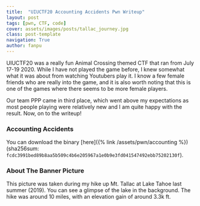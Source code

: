 ```yaml
---
title:  "UIUCTF20 Accounting Accidents Pwn Writeup"
layout: post
tags: [pwn, CTF, code]
cover: assets/images/posts/tallac_journey.jpg
class: post-template
navigation: True
author: fanpu
---
```


UIUCTF20 was a really fun Animal Crossing themed CTF that ran from July 17-19 2020. While I have not played the game before, I knew somewhat what it was about from watching Youtubers play it. I know a few female friends who are really into the game, and it is also worth noting that this is one of the games where there seems to be more female players.

Our team PPP came in third place, which went above my expectations as most people playing were relatively new and I am quite happy with the result. Now, on to the writeup!

### Accounting Accidents
You can download the binary [here]({% link /assets/pwn/accounting %}) (sha256sum: `fcdc3991bed89b8aa5b509c4b6e205967a1e0b9e3fd041547492ebb75202130f`).


### About The Banner Picture
This picture was taken during my hike up Mt. Tallac at Lake Tahoe last summer (2019). You can see a glimpse of the lake in the background. The hike was around 10 miles, with an elevation gain of around 3.3k ft.
